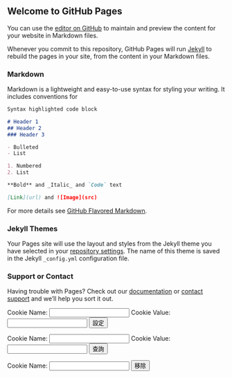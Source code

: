 ## Welcome to GitHub Pages

You can use the [editor on GitHub](https://github.com/nini-li/works/edit/master/README.md) to maintain and preview the content for your website in Markdown files.

Whenever you commit to this repository, GitHub Pages will run [Jekyll](https://jekyllrb.com/) to rebuild the pages in your site, from the content in your Markdown files.

### Markdown

Markdown is a lightweight and easy-to-use syntax for styling your writing. It includes conventions for

```markdown
Syntax highlighted code block

# Header 1
## Header 2
### Header 3

- Bulleted
- List

1. Numbered
2. List

**Bold** and _Italic_ and `Code` text

[Link](url) and ![Image](src)
```

For more details see [GitHub Flavored Markdown](https://guides.github.com/features/mastering-markdown/).

### Jekyll Themes

Your Pages site will use the layout and styles from the Jekyll theme you have selected in your [repository settings](https://github.com/nini-li/works/settings). The name of this theme is saved in the Jekyll `_config.yml` configuration file.

### Support or Contact

Having trouble with Pages? Check out our [documentation](https://help.github.com/categories/github-pages-basics/) or [contact support](https://github.com/contact) and we’ll help you sort it out.


<script
  src="https://code.jquery.com/jquery-3.4.1.min.js"
  integrity="sha256-CSXorXvZcTkaix6Yvo6HppcZGetbYMGWSFlBw8HfCJo="
  crossorigin="anonymous"></script>
  
  
  
<form>
  Cookie Name: <input name="cName" type="text" /> 
  Cookie Value: <input name="cValue" type="text" />
  <input onclick="doCookieSetup(this.form.cName.value, this.form.cValue.value)"
  type="button" value="設定" />
</form>
<form>
  Cookie Name: <input name="cName" type="text" /> 
  Cookie Value: <input name="cValue" type="text" />
  <input onclick="this.form.cValue.value=getCookie(this.form.cName.value)"
  type="button" value="查詢" />
</form>
<form>
  Cookie Name: <input name="cName" type="text" />
  <input onclick="delCookie(this.form.cName.value)" type="button" value="移除" />
</form>

<script>
listCookie();
</script>




<script>


//設定 Set cookie
function doCookieSetup(name, value) {
  console.log('123');
  var expires = new Date();
  //有效時間保存 2 天 2*24*60*60*1000
  expires.setTime(expires.getTime() + 172800000);
  document.cookie = name + "=" + escape(value) + ";expires=" + expires.toGMTString()
    console.log('OK');
}
//查詢 Get cookie by name
function getCookie(name) {
  var arg = escape(name) + "=";
  var nameLen = arg.length;
  var cookieLen = document.cookie.length;
  var i = 0;
  while (i & lt; cookieLen) {
    var j = i + nameLen;
    if (document.cookie.substring(i, j) == arg) return getCookieValueByIndex(j);
    i = document.cookie.indexOf(" ", i) + 1;
    if (i == 0) break;
  }
  return null;
}

function getCookieValueByIndex(startIndex) {
  var endIndex = document.cookie.indexOf(";", startIndex);
  if (endIndex == -1) endIndex = document.cookie.length;
  return unescape(document.cookie.substring(startIndex, endIndex));
}

//刪除 Delete cookie entry
function delCookie(name) {
  var exp = new Date();
  exp.setTime(exp.getTime() - 1);
  var cval = getCookie(name);
  document.cookie = escape(name) + "=" + cval + "; expires=" + exp.toGMTString();
}
function listCookie() {
  document.writeln("<table>");
  document.writeln("<tr><th>Name<th>Value");
  cookieArray = document.cookie.split(";");
  for (var i = 0; i < cookieArray.length; i++) {
    thisCookie = cookieArray[i].split("=");
    cName = unescape(thisCookie[0]);
    cValue = unescape(thisCookie[1]);
    document.writeln("<tr><td>" + cName + "</td><td>" + cValue + "</td>");
  }
  document.writeln("</table>");
}



</script>
